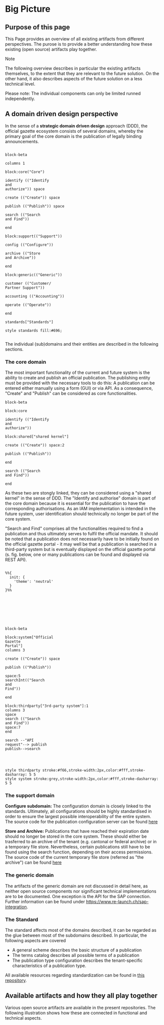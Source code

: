 # Big Picture

## Purpose of this page
This Page provides an overview of all existing artifacts from different perspectives. The purose is to provide a better understanding how these existing (open source) artifacts play together. 
> [!NOTE]
> The following overview describes in particular the existing artifacts themselves, to the extent that they are relevant to the future solution. On the other hand, it also describes aspects of the future solution on a less technical level.
>
> Please note: The individual components can only be limited runned independently.

## A domain driven design perspective
In the sense of a **strategic domain driven design** approach (DDD), the official gazette ecosystem consists of several domains, whereby the primary goal of the core domain is the publication of legally binding announcements.


```mermaid

block-beta

columns 1

block:core("Core")

identify (("Identify
and
authorize")) space

create (("Create")) space

publish (("Publish")) space

search (("Search
and Find"))

end

block:support(("Support"))

config (("Configure"))

archive (("Store
and Archive"))

end

block:generic(("Generic"))

customer (("Customer/
Partner Support"))

accounting (("Accounting"))

operate (("Operate"))

end

standards["Standards"]

style standards fill:#696;


```

The individual (sub)domains and their entities are described in the following sections. 

### The core domain

The most important functionality of the current and future system is the ability to create and publish an official publication. The publishing entity must be provided with the necessary tools to do this: A publication can be entered either manually using a form (GUI) or via API. As a consequence, "Create" and "Publish" can be considered as core functionalities. 

```mermaid 
block-beta

block:core

identify (("Identify
and
authorize"))

block:shared["shared kernel"]

create (("Create")) space:2

publish (("Publish"))

end

search (("Search
and Find"))

end
```
As these two are stongly linked, they can be considered using a "shared kernel" in the sense of DDD. The "Identify and authorise" domain is part of the core domain because it is essential for the publication to have the corresponding authorisations. As an IAM implementation is intended in the future system, user identification should technically no longer be part of the core system.

"Search and Find" comprises all the functionalities required to find a publication and thus ultimately serves to fulfil the official mandate. It should be noted that a publication does not necessarily have to be initially found on the official gazette portal - it may well be that a publication is searched in a third-party system but is eventually displayed on the official gazette portal (s. fig. below, one or many publications can be found and displayed via REST API).
```mermaid

%%{
  init: {
    'theme': 'neutral'
  }
}%%








block-beta

block:system["Official
Gazette
Portal"]
columns 3

create (("Create")) space

publish (("Publish"))

space:5
searchInt(("Search
and
Find"))

end

block:thirdparty["3rd-party system"]:1
columns 3
space
search (("Search
and Find"))
space:7
end

search --"API
request"--> publish
publish-->search




style thirdparty stroke:#f66,stroke-width:2px,color:#fff,stroke-dasharray: 5 5
style system stroke:grey,stroke-width:2px,color:#fff,stroke-dasharray: 5 5
```


### The support domain

**Configure subdomain:** The configuration domain is closely linked to the standards. Ultimately, all configurations should be highly standardised in order to ensure the largest possible interoperability of the entire system.
The source code for the publication configuration server can be found [here](https://github.com/officialgazette/publication-configurator-server)

**Store and Archive:** Publications that have reached their expiration date should no longer be stored in the core system. These should either be trasferred to an archive of the tenant (e.g. cantonal or federal archive) or in a temporary file store. Nevertheless, certain publications still have to be found using the search function, depending on their access permissions.
The source code of the current temporary file store (referred as "the archive") can be found [here](https://github.com/officialgazette/publication-archive)

### The generic domain
The artifacts of the generic domain are not discussed in detail here, as neither open source components nor significant technical implementations are to be documented. One exception is the API for the SAP connection. Further information can be found under https://www.re-launch.ch/sap-integration.

### The Standard
The standard affects most of the domains described, it can be regarded as the glue between most of the subdomains described. In particular, the following aspects are covered
* A general scheme describes the basic structure of a publication
* The terms catalog describes all possible terms of a publication
* The publication type configuration describes the tenant-specific characteristics of a publication type.

All available resources regarding standardization can be found in [this repository](https://github.com/officialgazette/publication-standard).

## Available artifacts and how they all play together
Various open source artifacts are available in the present repositories. The following illustration shows how these are connected in functional and technical aspects. 


